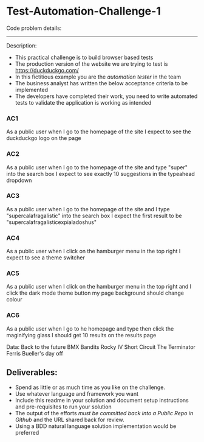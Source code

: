 # Test-Automation-Challenge-1

Code problem details:

-----------

Description:

- This practical challenge is to build browser based tests
- The production version of the website we are trying to test is https://duckduckgo.com/
- In this fictitious example you are the *automation tester* in the team
- The business analyst has written the below acceptance criteria to be implemented
- The developers have completed their work, you need to write automated tests to validate the application is working as intended 


### AC1 ###
As a public user when I go to the homepage of the site I expect to see the duckduckgo logo on the page

### AC2 ###
As a public user when I go to the homepage of the site and type "super" into the search box I expect to see exactly 10 suggestions in the typeahead dropdown

### AC3 ###
As a public user when I go to the homepage of the site and I type "supercalafragalistic" into the search box I expect the first result to be "supercalafragalisticexpialadoshus"

### AC4 ###
As a public user when I click on the hamburger menu in the top right I expect to see a theme switcher

### AC5 ###
As a public user when I click on the hamburger menu in the top right and I click the dark mode theme button my page background should change colour

### AC6 ###
As a public user when I go to he homepage and type <see-below-test-data-table> then click the maginifying glass I should get 10 results on the results page

Data:
Back to the future
BMX Bandits
Rocky IV
Short Circuit
The Terminator
Ferris Bueller's day off


## Deliverables: ##
- Spend as little or as much time as you like on the challenge.
- Use whatever language and framework you want
- Include this readme in your solution and document setup instructions and pre-requisites to run your solution
- The output of the efforts *must be committed back into a Public Repo in Github* and the URL shared back for review.
- Using a BDD natural language solution  implementation would be preferred



